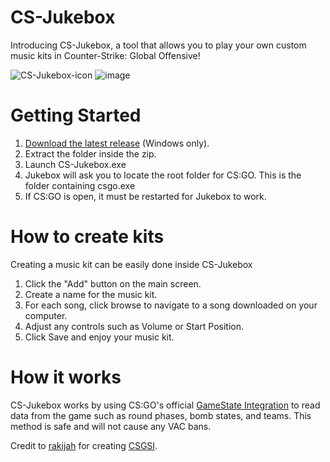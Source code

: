 # CS-Jukebox
Introducing CS-Jukebox, a tool that allows you to play your own custom music kits in Counter-Strike: Global Offensive!

![CS-Jukebox-icon](https://user-images.githubusercontent.com/26579319/128274699-44ebd07c-d0ee-4fd5-8532-06ec8ca8f082.png)
![image](https://user-images.githubusercontent.com/26579319/128274959-d2ada5f1-ac48-4d88-b7c0-4cf9a42ea790.png)

# Getting Started
1. [Download the latest release](https://github.com/KingHabib/CS-Jukebox/releases/download/v1.01/CS.Jukebox.v1.01.zip) (Windows only).
2. Extract the folder inside the zip.
3. Launch CS-Jukebox.exe
4. Jukebox will ask you to locate the root folder for CS:GO. This is the folder containing csgo.exe
5. If CS:GO is open, it must be restarted for Jukebox to work.

# How to create kits
Creating a music kit can be easily done inside CS-Jukebox
1. Click the "Add" button on the main screen.
2. Create a name for the music kit.
3. For each song, click browse to navigate to a song downloaded on your computer.
4. Adjust any controls such as Volume or Start Position.
5. Click Save and enjoy your music kit.

# How it works
CS-Jukebox works by using CS:GO's official <a href="https://developer.valvesoftware.com/wiki/Counter-Strike:_Global_Offensive_Game_State_Integration">GameState Integration</a>
to read data from the game such as round phases, bomb states, and teams. This method is safe and will not cause any VAC bans.

Credit to [rakijah](https://github.com/rakijah) for creating [CSGSI](https://github.com/rakijah/CSGSI).

